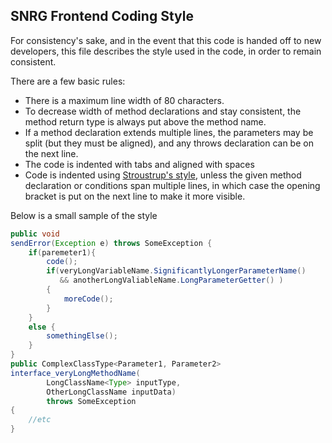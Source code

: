 ## SNRG Frontend Coding Style

For consistency's sake, and in the event that this code is handed off to new developers, this file describes the style used in the code, in order to remain consistent.

There are a few basic rules:
* There is a maximum line width of 80 characters.
* To decrease width of method declarations and stay consistent, the method return type is always put above the method name. 
* If a method declaration extends multiple lines, the parameters may be split (but they must be aligned), and any throws declaration can be on the next line.
* The code is indented with tabs and aligned with spaces
* Code is indented using [Stroustrup's style](https://en.wikipedia.org/wiki/Indent_style#Variant:_Stroustrup), unless the given method declaration or conditions span multiple lines, in which case the opening bracket is put on the next line to make it more visible.

Below is a small sample of the style
```java
public void
sendError(Exception e) throws SomeException {
	if(paremeter1){
    	code();
        if(veryLongVariableName.SignificantlyLongerParameterName()
           && anotherLongValiableName.LongParameterGetter() )
        {
        	moreCode();
        }
    }
    else {
    	somethingElse();
    }
}
public ComplexClassType<Parameter1, Parameter2> 
interface_veryLongMethodName(
		LongClassName<Type> inputType, 
        OtherLongClassName inputData)
		throws SomeException
{
	//etc
}
```

